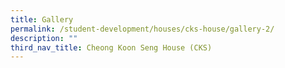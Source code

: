 ```yaml
---
title: Gallery
permalink: /student-development/houses/cks-house/gallery-2/
description: ""
third_nav_title: Cheong Koon Seng House (CKS)
---
```

